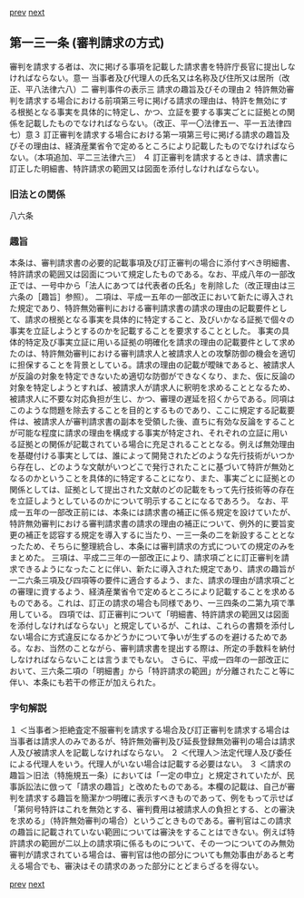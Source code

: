[prev](/specific/markdowns/特許法/189_Mp-Ch_6-At_128.md)
[next](/specific/markdowns/特許法/191_Mp-Ch_6-At_131_2.md)
## 第一三一条 (審判請求の方式)
審判を請求する者は、次に掲げる事項を記載した請求書を特許庁長官に提出しなければならない。意一 当事者及び代理人の氏名又は名称及び住所又は居所（改正、平八法律六八）二 審判事件の表示三 請求の趣旨及びその理由２ 特許無効審判を請求する場合における前項第三号に掲げる請求の理由は、特許を無効にする根拠となる事実を具体的に特定し、かつ、立証を要する事実ごとに証拠との関係を記載したものでなければならない。（改正、平一〇法律五一、平一五法律四七）意３ 訂正審判を請求する場合における第一項第三号に掲げる請求の趣旨及びその理由は、経済産業省令で定めるところにより記載したものでなければならない。（本項追加、平二三法律六三）
４ 訂正審判を請求するときは、請求書に訂正した明細書、特許請求の範囲又は図面を添付しなければならない。

### 旧法との関係
八六条

### 趣旨
本条は、審判請求書の必要的記載事項及び訂正審判の場合に添付すべき明細書、特許請求の範囲又は図面について規定したものである。なお、平成八年の一部改正では、一号中から「法人にあつては代表者の氏名」を削除した（改正理由は三六条の［趣旨］参照）。
二項は、平成一五年の一部改正において新たに導入された規定であり、特許無効審判における審判請求書の請求の理由の記載要件として、請求の根拠となる事実を具体的に特定すること、及びいかなる証拠で個々の事実を立証しようとするのかを記載することを要求することとした。
事実の具体的特定及び事実立証に用いる証拠の明確化を請求の理由の記載要件として求めたのは、特許無効審判における審判請求人と被請求人との攻撃防御の機会を適切に担保することを背景としている。請求の理由の記載が曖昧であると、被請求人が反論の対象を特定できないため適切な防御ができなくなり、また、仮に反論の対象を特定しようとすれば、被請求人が請求人に釈明を求めることとなるため、被請求人に不要な対応負担が生じ、かつ、審理の遅延を招くからである。同項はこのような問題を除去することを目的とするものであり、ここに規定する記載要件は、被請求人が審判請求書の副本を受領した後、直ちに有効な反論をすることが可能な程度に請求の理由を構成する事実が特定され、それぞれの立証に用いる証拠との関係が記載されている場合に充足されることとなる。例えば無効理由を基礎付ける事実としては、誰によって開発されたどのような先行技術がいつから存在し、どのような文献がいつどこで発行されたことに基づいて特許が無効となるのかということを具体的に特定することになり、また、事実ごとに証拠との関係としては、証拠として提出された文献のどの記載をもって先行技術等の存在を立証しようとしているのかについて明示することになるであろう。
なお、平成一五年の一部改正前には、本条には請求書の補正に係る規定を設けていたが、特許無効審判における審判請求書の請求の理由の補正について、例外的に要旨変更の補正を認容する規定を導入するに当たり、一三一条の二を新設することとなったため、そちらに整理統合し、本条には審判請求の方式についての規定のみをまとめた。
三項は、平成二三年の一部改正により、請求項ごとに訂正審判を請求できるようになったことに伴い、新たに導入された規定であり、請求の趣旨が一二六条三項及び四項等の要件に適合するよう、また、請求の理由が請求項ごとの審理に資するよう、経済産業省令で定めるところにより記載することを求めるものである。これは、訂正の請求の場合も同様であり、一三四条の二第九項で準用している。
四項では、訂正審判について「明細書、特許請求の範囲又は図面を添付しなければならない」と規定しているが、これは、これらの書類を添付しない場合に方式違反になるかどうかについて争いが生ずるのを避けるためである。なお、当然のことながら、審判請求書を提出する際は、所定の手数料を納付しなければならないことは言うまでもない。
さらに、平成一四年の一部改正において、三六条二項の「明細書」から「特許請求の範囲」が分離されたこと等に伴い、本条にも若干の修正が加えられた。

### 字句解説
１ ＜当事者＞拒絶査定不服審判を請求する場合及び訂正審判を請求する場合は当事者は請求人のみであるが、特許無効審判及び延長登録無効審判の場合は請求人及び被請求人を記載しなければならない。
２ ＜代理人＞法定代理人及び委任による代理人をいう。代理人がいない場合は記載する必要はない。
３ ＜請求の趣旨＞旧法（特施規五一条）においては「一定の申立」と規定されていたが、民事訴訟法に倣って「請求の趣旨」と改めたものである。本欄の記載は、自己が審判を請求する趣旨を簡潔かつ明確に表示すべきものであって、例をもって示せば「第何号特許はこれを無効とする、審判費用は被請求人の負担とする、との審決を求める」（特許無効審判の場合）というごときものである。審判官はこの請求の趣旨に記載されていない範囲については審決をすることはできない。例えば特許請求の範囲が二以上の請求項に係るものについて、その一つについてのみ無効審判が請求されている場合は、審判官は他の部分についても無効事由があると考える場合でも、審決はその請求のあった部分にとどまらざるを得ない。

[prev](/specific/markdowns/特許法/189_Mp-Ch_6-At_128.md)
[next](/specific/markdowns/特許法/191_Mp-Ch_6-At_131_2.md)